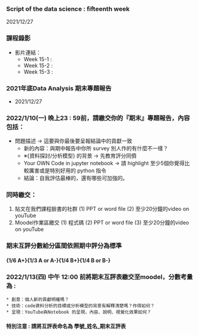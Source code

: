 ### Script of the data science : fifteenth week 
2021/12/27

### 課程錄影
* 影片連結： 
  * Week 15-1 : 
  * Week 15-2 : 
  * Week 15-3 : 

### 2021年底Data Analysis 期末專題報告
* 2021/12/27

### 2022/1/10(一) 晚上23 : 59前，請繳交你的『期末』專題報告，內容包括：
* 問題描述 → 這要與你最後要呈報結論中的貢獻一致
	* 新的內容：與期中報告中你所 survey 別人作的有什麼不一樣？
	* ※{資料探討/分析模型} 的背景 → 先教育評分同儕
	* Your OWN Code in jupyter notebook → 請 highlight 至少5個你覺得比較厲害或是特別好用的 python 指令
	* 結論：自我評估最棒的，還有哪些可加強的。

### 同時繳交：
1.	貼文在我們課程臉書的社群
(1)	PPT or word file
(2)	至少20分鐘的video on youTube
2.	Moodel作業區繳交
(1)	程式碼
(2)	PPT or word file
(3)	至少20分鐘的video on youTube

### 期末互評分數給分區間依照期中評分為標準 
#### {1/6 A+}{1/3 A or A-}{1/4 B+}{1/4 B or B-}
### 2022/1/13(四) 中午 12:00 前將期末互評表繳交至moodel，分數考量為 : 
	* 創意：個人新的貢獻明確嗎？
	* 技術：code資料分析的目標或分析模型的背景有解釋清楚嗎？作得如何？
	* 呈現：YouTube與Notebook 的呈現，內容、說明、視覺化效果如何？
#### 特別注意 : 請將互評表命名為 學號_姓名_期末互評表
